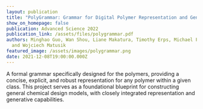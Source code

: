 ```yaml
---
layout: publication
title: "PolyGrammar: Grammar for Digital Polymer Representation and Generation"
show_on_homepage: false
publication: Advanced Science 2022
publication_link: /assets/files/polygrammar.pdf
authors: Minghao Guo, Wan Shou, Liane Makatura, Timothy Erps, Michael Foshey,
  and Wojciech Matusik
featured_image: /assets/images/polygrammar.png
date: 2021-12-08T19:00:00.000Z
---
```


A formal grammar specifically designed for the polymers, providing a concise, explicit, and robust representation for any polymer within a given class. This project serves as a foundational blueprint for constructing general chemical design models, with closely integrated representation and generative capabilities.